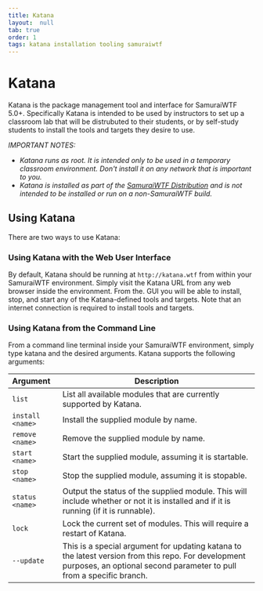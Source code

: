 ```yaml
---
title: Katana
layout:  null
tab: true
order: 1
tags: katana installation tooling samuraiwtf
---
```


# Katana
Katana is the package management tool and interface for SamuraiWTF 5.0+. Specifically Katana is intended to be used by instructors to set up a classroom lab that
will be distrubuted to their students, or by self-study students to install the tools and targets they desire to use.

_IMPORTANT NOTES:_
* _Katana runs as root. It is intended only to be used in a temporary classroom environment. Don't install it on any network that is important to you._
* _Katana is installed as part of the [SamuraiWTF Distribution](https://github.com/SamuraiWTF/samuraiwtf) and is not intended to be installed or run on a
  non-SamuraiWTF build._


## Using Katana
There are two ways to use Katana:

### Using Katana with the Web  User Interface
By default, Katana should be running at `http://katana.wtf` from within your SamuraiWTF environment. Simply visit the Katana URL from any web browser inside the
environment. From the. GUI you will be able to install, stop, and start any of the Katana-defined tools and targets. Note that an internet connection is required to
install tools and targets.

### Using Katana from the Command Line
From a command line terminal inside your SamuraiWTF environment, simply type katana and the desired arguments. Katana supports the following arguments:

| Argument | Description |
| :------------- | ------------- |
| `list` | List all available modules that are currently supported by Katana. |
| `install <name>` | Install the supplied module by name. |
| `remove <name>` | Remove the supplied module by name. |
| `start <name>` | Start the supplied module, assuming it is startable. |
| `stop <name>` | Stop the supplied module, assuming it is stopable. |
| `status <name>` | Output the status of the supplied module. This will include whether or not it is installed and if it is running (if it is runnable). |
| `lock` | Lock the current set of modules. This will require a restart of Katana. |
| `--update` | This is a special argument for updating katana to the latest version from this repo. For development purposes, an optional second parameter to pull from a specific branch.  |